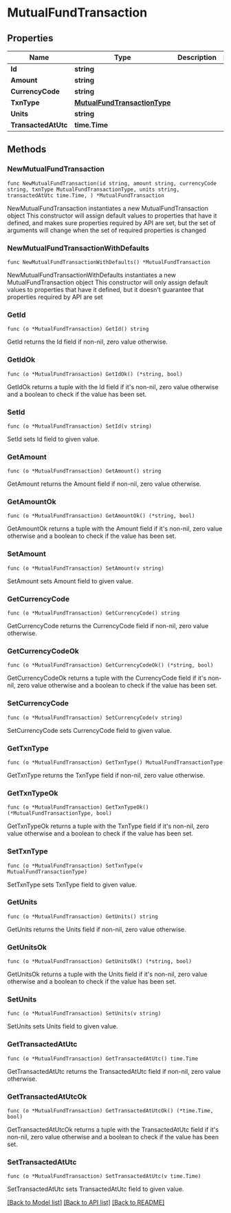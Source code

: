 # MutualFundTransaction

## Properties

Name | Type | Description | Notes
------------ | ------------- | ------------- | -------------
**Id** | **string** |  | 
**Amount** | **string** |  | 
**CurrencyCode** | **string** |  | 
**TxnType** | [**MutualFundTransactionType**](MutualFundTransactionType.md) |  | 
**Units** | **string** |  | 
**TransactedAtUtc** | **time.Time** |  | 

## Methods

### NewMutualFundTransaction

`func NewMutualFundTransaction(id string, amount string, currencyCode string, txnType MutualFundTransactionType, units string, transactedAtUtc time.Time, ) *MutualFundTransaction`

NewMutualFundTransaction instantiates a new MutualFundTransaction object
This constructor will assign default values to properties that have it defined,
and makes sure properties required by API are set, but the set of arguments
will change when the set of required properties is changed

### NewMutualFundTransactionWithDefaults

`func NewMutualFundTransactionWithDefaults() *MutualFundTransaction`

NewMutualFundTransactionWithDefaults instantiates a new MutualFundTransaction object
This constructor will only assign default values to properties that have it defined,
but it doesn't guarantee that properties required by API are set

### GetId

`func (o *MutualFundTransaction) GetId() string`

GetId returns the Id field if non-nil, zero value otherwise.

### GetIdOk

`func (o *MutualFundTransaction) GetIdOk() (*string, bool)`

GetIdOk returns a tuple with the Id field if it's non-nil, zero value otherwise
and a boolean to check if the value has been set.

### SetId

`func (o *MutualFundTransaction) SetId(v string)`

SetId sets Id field to given value.


### GetAmount

`func (o *MutualFundTransaction) GetAmount() string`

GetAmount returns the Amount field if non-nil, zero value otherwise.

### GetAmountOk

`func (o *MutualFundTransaction) GetAmountOk() (*string, bool)`

GetAmountOk returns a tuple with the Amount field if it's non-nil, zero value otherwise
and a boolean to check if the value has been set.

### SetAmount

`func (o *MutualFundTransaction) SetAmount(v string)`

SetAmount sets Amount field to given value.


### GetCurrencyCode

`func (o *MutualFundTransaction) GetCurrencyCode() string`

GetCurrencyCode returns the CurrencyCode field if non-nil, zero value otherwise.

### GetCurrencyCodeOk

`func (o *MutualFundTransaction) GetCurrencyCodeOk() (*string, bool)`

GetCurrencyCodeOk returns a tuple with the CurrencyCode field if it's non-nil, zero value otherwise
and a boolean to check if the value has been set.

### SetCurrencyCode

`func (o *MutualFundTransaction) SetCurrencyCode(v string)`

SetCurrencyCode sets CurrencyCode field to given value.


### GetTxnType

`func (o *MutualFundTransaction) GetTxnType() MutualFundTransactionType`

GetTxnType returns the TxnType field if non-nil, zero value otherwise.

### GetTxnTypeOk

`func (o *MutualFundTransaction) GetTxnTypeOk() (*MutualFundTransactionType, bool)`

GetTxnTypeOk returns a tuple with the TxnType field if it's non-nil, zero value otherwise
and a boolean to check if the value has been set.

### SetTxnType

`func (o *MutualFundTransaction) SetTxnType(v MutualFundTransactionType)`

SetTxnType sets TxnType field to given value.


### GetUnits

`func (o *MutualFundTransaction) GetUnits() string`

GetUnits returns the Units field if non-nil, zero value otherwise.

### GetUnitsOk

`func (o *MutualFundTransaction) GetUnitsOk() (*string, bool)`

GetUnitsOk returns a tuple with the Units field if it's non-nil, zero value otherwise
and a boolean to check if the value has been set.

### SetUnits

`func (o *MutualFundTransaction) SetUnits(v string)`

SetUnits sets Units field to given value.


### GetTransactedAtUtc

`func (o *MutualFundTransaction) GetTransactedAtUtc() time.Time`

GetTransactedAtUtc returns the TransactedAtUtc field if non-nil, zero value otherwise.

### GetTransactedAtUtcOk

`func (o *MutualFundTransaction) GetTransactedAtUtcOk() (*time.Time, bool)`

GetTransactedAtUtcOk returns a tuple with the TransactedAtUtc field if it's non-nil, zero value otherwise
and a boolean to check if the value has been set.

### SetTransactedAtUtc

`func (o *MutualFundTransaction) SetTransactedAtUtc(v time.Time)`

SetTransactedAtUtc sets TransactedAtUtc field to given value.



[[Back to Model list]](../README.md#documentation-for-models) [[Back to API list]](../README.md#documentation-for-api-endpoints) [[Back to README]](../README.md)


